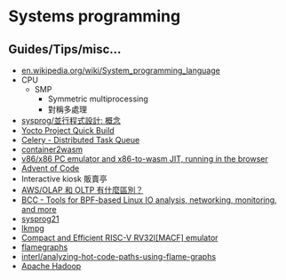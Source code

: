 # Systems programming

## Guides/Tips/misc...

* [en.wikipedia.org/wiki/System_programming_language](https://en.wikipedia.org/wiki/System_programming_language)
* CPU
    * SMP
        * Symmetric multiprocessing
        * 對稱多處理
* [sysprog/並行程式設計: 概念](https://hackmd.io/@sysprog/concurrency/%2F%40sysprog%2Fconcurrency-concepts)
* [Yocto Project Quick Build](https://docs.yoctoproject.org/brief-yoctoprojectqs/index.html)
* [Celery - Distributed Task Queue](https://docs.celeryq.dev/en/stable/index.html)
* [container2wasm](https://github.com/ktock/container2wasm)
* [v86/x86 PC emulator and x86-to-wasm JIT, running in the browser](https://github.com/copy/v86)
* [Advent of Code](https://en.wikipedia.org/wiki/Advent_of_Code)
* Interactive kiosk 販賣亭
* [AWS/OLAP 和 OLTP 有什麼區別？](https://aws.amazon.com/tw/compare/the-difference-between-olap-and-oltp/)
* [BCC - Tools for BPF-based Linux IO analysis, networking, monitoring, and more](https://github.com/iovisor/bcc/)
* [sysprog21](https://github.com/sysprog21)
* [lkmpg](https://github.com/sysprog21/lkmpg)
* [Compact and Efficient RISC-V RV32I[MACF] emulator](https://github.com/sysprog21/rv32emu)
* [flamegraphs](https://www.brendangregg.com/flamegraphs.html)
* [interl/analyzing-hot-code-paths-using-flame-graphs](https://www.intel.com/content/www/us/en/docs/vtune-profiler/cookbook/2023-0/analyzing-hot-code-paths-using-flame-graphs.html)
* [Apache Hadoop](https://hadoop.apache.org/docs/stable/hadoop-project-dist/hadoop-common/SingleCluster.html)